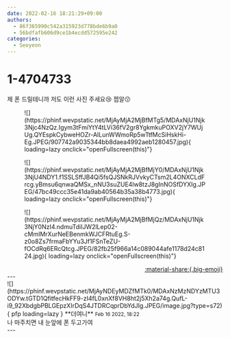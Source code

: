 ```yaml
---
date: 2022-02-16 18:21:29+09:00
authors:
  - 86f365990c542a315923d778bde6b9a0
  - 56bdfafb606d9ce1b4ecdd572595e242
categories:
  - Seoyeon
---
```


# 1-4704733

<div class="post-container" markdown="1">
<div class="content-container md-sidebar__scrollwrap" markdown="1">

제 폰 드릴테니까 저도 이런 사진 주세요😢 젭알😗
<figure markdown="1">
![](https://phinf.wevpstatic.net/MjAyMjA2MjBfMTg5/MDAxNjU1Njk3Njc4NzQz.Igym3tFmiYtY4tLVi36fV2gr8YgkmkuPOXV2jY7WUjUg.QYEspkCybweHOZr-AILunWWmoRp5wTtfMcSiHskHi-Eg.JPEG/907742a9035344bb8daea4992aeb1280457.jpg){ loading=lazy onclick="openFullscreen(this)"}
</figure>

<figure markdown="1">
![](https://phinf.wevpstatic.net/MjAyMjA2MjBfMjY0/MDAxNjU1Njk3NjU4NDY1.f1SSLSffJB4Qi5fsQJSNkRJVvkyCTsm2L4ONXCLdFrcg.yBmsu6qnwaQMSx_nNU3suZUE4lw8tzJ8gInNOSfDYXIg.JPEG/47bc49ccc35e41da9ab40564b35a38b4773.jpg){ loading=lazy onclick="openFullscreen(this)"}
</figure>

<figure markdown="1">
![](https://phinf.wevpstatic.net/MjAyMjA2MjBfMjQz/MDAxNjU1Njk3NjY0NzI4.ndmuTdiIJW2lLep02-cMmIMrXurNeEBenmkWJCFRtuEg.S-z0o8Zs7frmaFbYYu3Jf1FSnTeZU-fOCdRq6ERcQtcg.JPEG/82fb25f966a14c089044afe1178d24c8124.jpg){ loading=lazy onclick="openFullscreen(this)"}
</figure>


</div>
</div>

<div style="text-align: right;" markdown="1">
<a href="https://weverse.io/fromis9/fanpost/1-4704733" style="text-align: right;">:material-share:{.big-emoji}</a>
</div>
---

<div class="comments-container md-sidebar__scrollwrap" markdown="1">
<div class="comment" markdown="1">
<div class='id-container' markdown="1">
![](https://phinf.wevpstatic.net/MjAyNDEyMDZfMTk0/MDAxNzMzNDYzMTU3ODYw.tGTD1QfitfecHkFF9-zI4fL0xnXf8VH8ht2j5Xh2a74g.QufL-i9_92XbdgbPBLGEpzXIrDqS4JTDRCqprDbYdJIg.JPEG/image.jpg?type=s72){ pfp loading=lazy }
**<span class="artist">더여니</span>** <small>Feb 16 2022, 18:22</small><br>
</div>
<div class='comment-body' markdown="1">
나 마주치면 내 눈앞에 폰 두고가여
</div>
</div>
</div>
---
